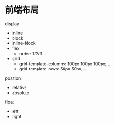 # 前端布局

display

* inline
* block
* inline-block
* flex
  * order: 1/2/3...
* grid
  * grid-template-columns: 100px 100px 100px;... 
  * grid-template-rows: 50px 50px;...

position

* relative
* absolute

float

* left
* right





